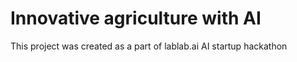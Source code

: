 # Innovative agriculture with AI

This project was created as a part of lablab.ai AI startup hackathon
